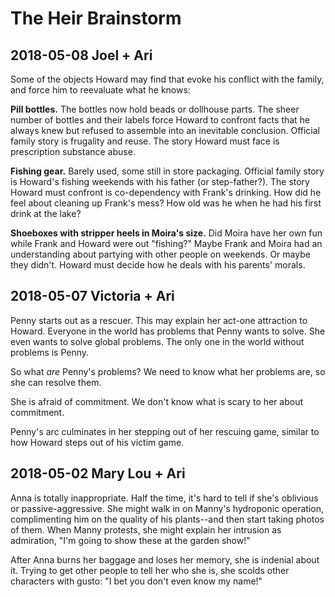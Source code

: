 # The Heir Brainstorm

## 2018-05-08 Joel + Ari

Some of the objects Howard may find that evoke his conflict with the family, and force him to reevaluate what he knows:

**Pill bottles.** The bottles now hold beads or dollhouse parts.
The sheer number of bottles and their labels force Howard to confront facts that he always knew but refused to assemble into an inevitable conclusion.
Official family story is frugality and reuse.
The story Howard must face is prescription substance abuse.

**Fishing gear.** Barely used, some still in store packaging.
Official family story is Howard's fishing weekends with his father (or step-father?).
The story Howard must confront is co-dependency with Frank's drinking.
How did he feel about cleaning up Frank's mess?
How old was he when he had his first drink at the lake?

**Shoeboxes with stripper heels in Moira's size.** Did Moira have her own fun while Frank and Howard were out "fishing?"
Maybe Frank and Moira had an understanding about partying with other people on weekends.
Or maybe they didn't.
Howard must decide how he deals with his parents' morals.

## 2018-05-07 Victoria + Ari

Penny starts out as a rescuer.
This may explain her act-one attraction to Howard.
Everyone in the world has problems that Penny wants to solve.
She even wants to solve global problems.
The only one in the world without problems is Penny.

So what *are* Penny's problems?
We need to know what her problems are, so she can resolve them.

She is afraid of commitment.
We don't know what is scary to her about commitment.

Penny's arc culminates in her stepping out of her rescuing game, similar to how Howard steps out of his victim game.


## 2018-05-02 Mary Lou + Ari

Anna is totally inappropriate.
Half the time, it's hard to tell if she's oblivious or passive-aggressive.
She might walk in on Manny's hydroponic operation, complimenting him on the quality of his plants--and then start taking photos of them.
When Manny protests, she might explain her intrusion as admiration,
"I'm going to show these at the garden show!"

After Anna burns her baggage and loses her memory, she is indenial about it.
Trying to get other people to tell her who she is, she scolds other characters with gusto:
"I bet you don't even know my name!"
